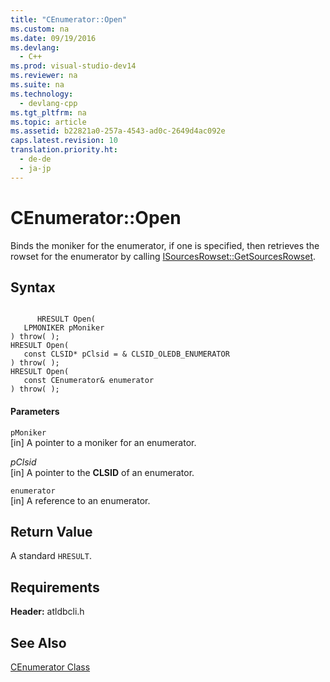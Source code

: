 ```yaml
---
title: "CEnumerator::Open"
ms.custom: na
ms.date: 09/19/2016
ms.devlang: 
  - C++
ms.prod: visual-studio-dev14
ms.reviewer: na
ms.suite: na
ms.technology: 
  - devlang-cpp
ms.tgt_pltfrm: na
ms.topic: article
ms.assetid: b22821a0-257a-4543-ad0c-2649d4ac092e
caps.latest.revision: 10
translation.priority.ht: 
  - de-de
  - ja-jp
---
```

# CEnumerator::Open
Binds the moniker for the enumerator, if one is specified, then retrieves the rowset for the enumerator by calling [ISourcesRowset::GetSourcesRowset](https://msdn.microsoft.com/en-us/library/ms711200.aspx).  
  
## Syntax  
  
```  
  
      HRESULT Open(   
   LPMONIKER pMoniker    
) throw( );  
HRESULT Open(   
   const CLSID* pClsid = & CLSID_OLEDB_ENUMERATOR    
) throw( );  
HRESULT Open(   
   const CEnumerator& enumerator    
) throw( );  
```  
  
#### Parameters  
 `pMoniker`  
 [in] A pointer to a moniker for an enumerator.  
  
 *pClsid*  
 [in] A pointer to the **CLSID** of an enumerator.  
  
 `enumerator`  
 [in] A reference to an enumerator.  
  
## Return Value  
 A standard `HRESULT`.  
  
## Requirements  
 **Header:** atldbcli.h  
  
## See Also  
 [CEnumerator Class](../vs140/CEnumerator-Class.md)